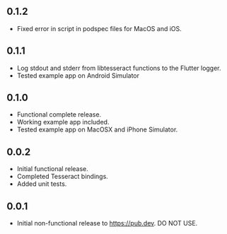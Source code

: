 ## 0.1.2

* Fixed error in script in podspec files for MacOS and iOS.

## 0.1.1

* Log stdout and stderr from libtesseract functions to the Flutter logger.
* Tested example app on Android Simulator

## 0.1.0

* Functional complete release.
* Working example app included.
* Tested example app on MacOSX and iPhone Simulator.

## 0.0.2

* Initial functional release.
* Completed Tesseract bindings.
* Added unit tests.

## 0.0.1

* Initial non-functional release to https://pub.dev. DO NOT USE.
